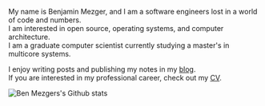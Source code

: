 My name is Benjamin Mezger, and I am a software engineers lost in a world of code and numbers. \
I am interested in open source, operating systems, and computer architecture. \
I am a graduate computer scientist currently studying a master's in multicore systems.

I enjoy writing posts and publishing my notes in my [blog](https://seds.nl). \
If you are interested in my professional career, check out my [CV](https://seds.nl/files/Benjamin_Mezger_CV.pdf).

![Ben Mezgers's Github stats](https://github-readme-stats.vercel.app/api?username=benmezger&count_private=true)
